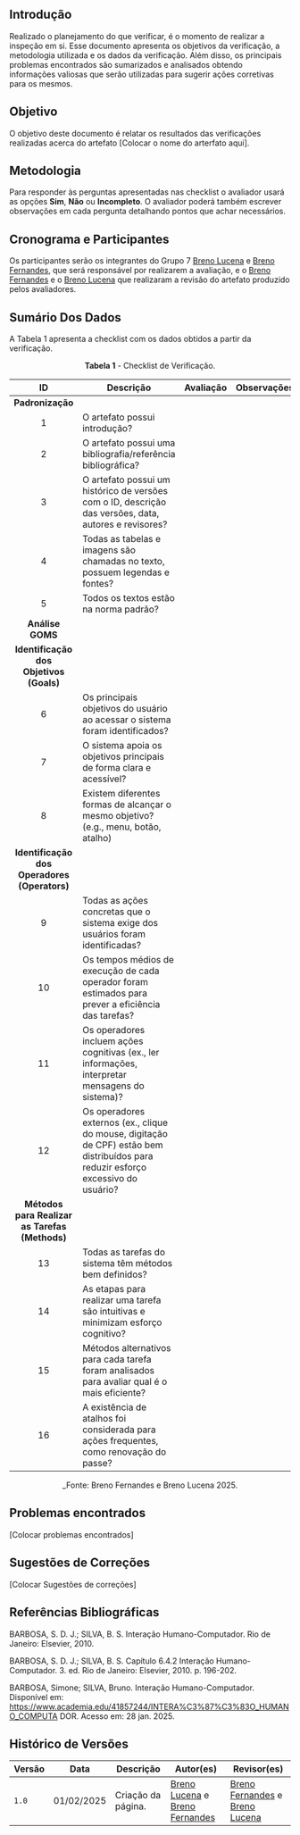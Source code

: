 ## Introdução

Realizado o planejamento do que verificar, é o momento de realizar a inspeção em si. Esse documento apresenta os objetivos da verificação, a metodologia utilizada e os dados da verificação. Além disso, os principais problemas encontrados são sumarizados e analisados obtendo informações valiosas que serão utilizadas para sugerir ações corretivas para os mesmos.

## Objetivo

O objetivo deste documento é relatar os resultados das verificações realizadas acerca do artefato [Colocar o nome do arterfato aqui].

## Metodologia

 Para responder às perguntas apresentadas nas checklist o avaliador usará as opções **Sim**, **Não** ou **Incompleto**. O avaliador poderá também escrever observações em cada pergunta detalhando pontos que achar necessários.

## Cronograma e Participantes

Os participantes serão os integrantes do Grupo 7 [Breno Lucena](https://github.com/BrenoLUCO) e [Breno Fernandes](https://github.com/Brenofrds), que será responsável por realizarem a avaliação, e o [Breno Fernandes](https://github.com/Brenofrds) e o [Breno Lucena](https://github.com/BrenoLUCO) que realizaram a revisão do artefato produzido pelos avaliadores.

## Sumário Dos Dados

A Tabela 1 apresenta a checklist com os dados obtidos a partir da verificação.

<center>

**Tabela 1** - Checklist de Verificação.

|   ID   | Descrição                                                                                     | Avaliação  | Observações          |
|:------:|-----------------------------------------------------------------------------------------------|:----------:|-----------------------|
| **Padronização** |                                                                                     |            |                       |
|   1    | O artefato possui introdução?                                                                 |            |                       |
|   2    | O artefato possui uma bibliografia/referência bibliográfica?                                  |            |                       |
|   3    | O artefato possui um histórico de versões com o ID, descrição das versões, data, autores e revisores? |            |                       |
|   4    | Todas as tabelas e imagens são chamadas no texto, possuem legendas e fontes?                  |            |                       |
|   5    | Todos os textos estão na norma padrão?                                                        |            |                       |
**Análise GOMS** |                                                                                     |            |                       |
| **Identificação dos Objetivos (Goals)** |                                                           |            |                       |
|   6   | Os principais objetivos do usuário ao acessar o sistema foram identificados?                 |            |                       |
|   7   | O sistema apoia os objetivos principais de forma clara e acessível?                          |            |                       |
|   8   | Existem diferentes formas de alcançar o mesmo objetivo? (e.g., menu, botão, atalho)          |            |                       |
| **Identificação dos Operadores (Operators)** |                                                     |            |                       |
|   9   | Todas as ações concretas que o sistema exige dos usuários foram identificadas?               |            |                       |
|   10   | Os tempos médios de execução de cada operador foram estimados para prever a eficiência das tarefas? |            |                       |
|   11   | Os operadores incluem ações cognitivas (ex., ler informações, interpretar mensagens do sistema)? |            |                       |
|   12   | Os operadores externos (ex., clique do mouse, digitação de CPF) estão bem distribuídos para reduzir esforço excessivo do usuário? |            |                       |
| **Métodos para Realizar as Tarefas (Methods)** |                                                  |            |                       |
|   13   | Todas as tarefas do sistema têm métodos bem definidos?                                        |            |                       |
|   14   | As etapas para realizar uma tarefa são intuitivas e minimizam esforço cognitivo?             |            |                       |
|   15   | Métodos alternativos para cada tarefa foram analisados para avaliar qual é o mais eficiente? |            |                       |
|   16   | A existência de atalhos foi considerada para ações frequentes, como renovação do passe?      |            |                       |


_Fonte: Breno Fernandes e Breno Lucena 2025.

</center>

## Problemas encontrados

[Colocar problemas encontrados]




## Sugestões de Correções

[Colocar Sugestões de correções]



## Referências Bibliográficas

BARBOSA, S. D. J.; SILVA, B. S. Interação Humano-Computador. Rio de Janeiro: Elsevier, 2010.

BARBOSA, S. D. J.; SILVA, B. S. Capítulo 6.4.2 Interação Humano-Computador. 3. ed. Rio de Janeiro: Elsevier, 2010. p. 196-202.

BARBOSA, Simone; SILVA, Bruno. Interação Humano-Computador. Disponível em: 
https://www.academia.edu/41857244/INTERA%C3%87%C3%83O_HUMANO_COMPUTA
 DOR. Acesso em: 28 jan. 2025. 


## Histórico de Versões

| Versão | Data       | Descrição              | Autor(es)                                        | Revisor(es)                                    |
| ------ | ---------- | ---------------------- | ------------------------------------------------ | ---------------------------------------------- |
| `1.0`  | 01/02/2025 | Criação da página.     | [Breno Lucena](https://github.com/BrenoLUCO) e [Breno Fernandes](https://github.com/Brenofrds)     | [Breno Fernandes](https://github.com/Brenofrds) e [Breno Lucena](https://github.com/BrenoLUCO)|